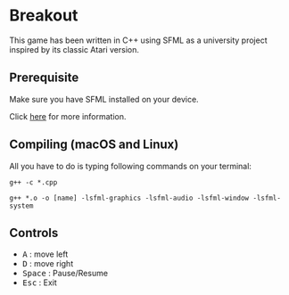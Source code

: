 # Breakout

This game has been written in C++ using SFML as a university project inspired by its classic Atari version.

## Prerequisite
Make sure you have SFML installed on your device.

Click [here](https://www.sfml-dev.org/tutorials/2.5/ "SFML Tutorial") for more information.

## Compiling (macOS and Linux)
All you have to do is typing following commands on your terminal:

```
g++ -c *.cpp
```
```
g++ *.o -o [name] -lsfml-graphics -lsfml-audio -lsfml-window -lsfml-system
```

## Controls

* <kbd>A</kbd> : move left
* <kbd>D</kbd> : move right
* <kbd>Space</kbd> : Pause/Resume
* <kbd>Esc</kbd> : Exit
